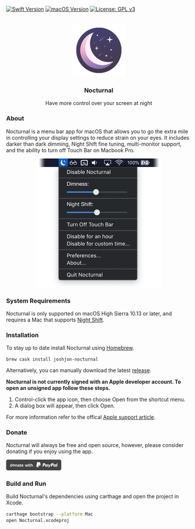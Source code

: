 [![Swift Version](https://img.shields.io/badge/swift-5.0-lightgrey.svg)](https://swift.org/)
[![macOS Version](https://img.shields.io/badge/macOS->=10.13%20High%20Sierra-lightgrey.svg)](https://support.apple.com/en-us/HT208969)
[![License: GPL v3](https://img.shields.io/badge/License-GPLv3-lightgrey.svg)](https://www.gnu.org/licenses/gpl-3.0)
<p align="center">
  <br>
  <img src="Nocturnal/Assets.xcassets/AppIcon.appiconset/Icon-App-256x256@1x.png" alt="icon" height="145">
  <h3 align="center">Nocturnal</h3>
  <p align="center">
    Have more control over your screen at night
  </p>
</p>

### About

Nocturnal is a menu bar app for macOS that allows you to go the extra mile in controlling your display settings to reduce strain on your eyes. It includes darker than dark dimming, Night Shift fine tuning, multi-monitor support, and the ability to turn off Touch Bar on Macbook Pro.

<p align="center">
<img src="Docs/Images/Nocturnal-Screenshot.png" alt="icon" height="350">
</p>

### System Requirements

Nocturnal is only supported on macOS High Sierra 10.13 or later, and requires a Mac that supports [Night Shift](https://support.apple.com/en-us/HT207513#requirements).

### Installation

To stay up to date install Nocturnal using [Homebrew](https://brew.sh/).

```
brew cask install joshjon-nocturnal
```

Alternatively, you can manually download the latest [release](https://github.com/joshjon/nocturnal/releases).

**Nocturnal is not currently signed with an Apple developer account. To open an unsigned app follow these steps.**

1. Control-click the app icon, then choose Open from the shortcut menu.
2. A dialog box will appear, then click Open.

For more information refer to the offical [Apple support article](https://support.apple.com/en-au/guide/mac-help/mh40616/mac).

### Donate

Nocturnal will always be free and open source, however, please consider donating if you enjoy using the app.

<a href="https://www.paypal.me/joshuajon/">
  <img alt="PayPal Donation" src=".github/donate.svg" width="150">
</a>

### Build and Run

Build Nocturnal's dependencies using carthage and open the project in Xcode.

```bash
carthage bootstrap --platform Mac
open Nocturnal.xcodeproj
```